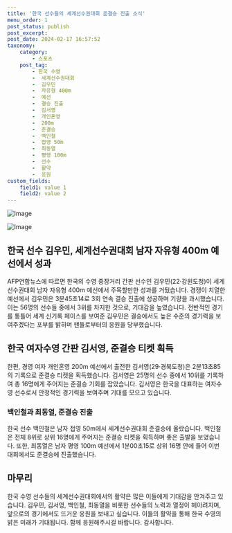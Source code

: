 ```yaml
---
title: '한국 선수들의 세계선수권대회 준결승 진출 소식'
menu_order: 1
post_status: publish
post_excerpt: 
post_date: 2024-02-17 16:57:52
taxonomy:
    category:
        - 스포츠
    post_tag:
        - 한국 수영
        -  세계선수권대회
        -  김우민
        -  자유형 400m
        -  예선
        -  결승 진출
        -  김서영
        -  개인혼영
        -  200m
        -  준결승
        -  백인철
        -  접영 50m
        -  최동열
        -  평영 100m
        -  선수
        -  활약
        -  응원
custom_fields:
    field1: value 1
    field2: value 2
---
```


![Image](https://imgnews.pstatic.net/image/468/2024/02/11/0001029574_001_20240211185003950.jpg?type=w647)

![Image](https://imgnews.pstatic.net/image/468/2024/02/11/0001029574_002_20240211185003997.jpg?type=w647)

## 한국 선수 김우민, 세계선수권대회 남자 자유형 400m 예선에서 성과
AFP연합뉴스에 따르면 한국의 수영 중장거리 간판 선수인 김우민(22·강원도청)이 세계선수권대회 남자 자유형 400m 예선에서 주목할만한 성과를 거뒀습니다. 경쟁이 치열한 예선에서 김우민은 3분45초14로 3회 연속 결승 진출에 성공하며 기량을 과시했습니다. 이는 56명의 선수들 중에서 3위를 차지한 것으로, 기대감을 높였습니다. 전반적인 경기를 통틀어 세계 신기록 페이스를 보여준 김우민은 결승에서도 높은 수준의 경기력을 보여주겠다는 포부를 밝히며 팬들로부터의 응원을 당부했습니다.
## 한국 여자수영 간판 김서영, 준결승 티켓 획득
한편, 경영 여자 개인혼영 200m 예선에서 출전한 김서영(29·경북도청)은 2분13초85의 기록으로 준결승 티켓을 획득했습니다. 김서영은 25명의 선수 중에서 10위를 기록하여 총 16명에게 주어지는 준결승 기회를 잡았습니다. 김서영은 한국을 대표하는 여자수영 선수로서 안정적인 경기력을 보여주며 기대를 모으고 있습니다.
### 백인철과 최동열, 준결승 진출
한국 선수 백인철은 남자 접영 50m에서 세계선수권대회 준결승에 올랐습니다. 백인철은 전체 8위로 상위 16명에게 주어지는 준결승 티켓을 획득하며 좋은 출발을 보였습니다. 또한, 최동열은 남자 평영 100m 예선에서 1분00초15로 상위 16명 안에 들어 이번 대회에서도 준결승에 진출했습니다.
## 마무리
한국 수영 선수들의 세계선수권대회에서의 활약은 많은 이들에게 기대감을 안겨주고 있습니다. 김우민, 김서영, 백인철, 최동열을 비롯한 선수들의 노력과 열정이 헤아려지며, 앞으로의 경기에서도 뜨거운 응원을 보내고 싶습니다. 이들의 활약을 통해 한국 수영의 밝은 미래가 기대됩니다. 함께 응원해주시길 바랍니다. 감사합니다.
